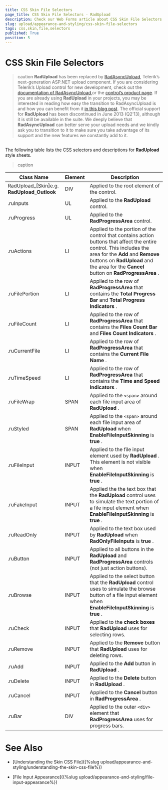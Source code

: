 ```yaml
---
title: CSS Skin File Selectors
page_title: CSS Skin File Selectors - RadUpload
description: Check our Web Forms article about CSS Skin File Selectors.
slug: upload/appearance-and-styling/css-skin-file-selectors
tags: css,skin,file,selectors
published: True
position: 5
---
```


# CSS Skin File Selectors



>caution  **RadUpload** has been replaced by [RadAsyncUpload](https://demos.telerik.com/aspnet-ajax/asyncupload/examples/overview/defaultcs.aspx), Telerik’s next-generation ASP.NET upload component. If you are considering Telerik’s Upload control for new development, check out the [documentation of RadAsyncUpload ](https://www.telerik.com/help/aspnet-ajax/asyncupload-overview.html) or the [control’s product page](https://www.telerik.com/products/aspnet-ajax/asyncupload.aspx). If you are already using **RadUpload** in your projects, you may be interested in reading how easy the transition to RadAsyncUpload is and how you can benefit from it [in this blog post](https://blogs.telerik.com/blogs/12-12-05/the-case-of-telerik-s-new-old-asp.net-ajax-upload-control-radasyncupload). The official support for **RadUpload** has been discontinued in June 2013 (Q2’13), although it is still be available in the suite. We deeply believe that **RadAsyncUpload** can better serve your upload needs and we kindly ask you to transition to it to make sure you take advantage of its support and the new features we constantly add to it.
>


## 

The following table lists the CSS selectors and descriptions for **RadUpload** style sheets.




>caption  

| Class Name | Element | Description |
| ------ | ------ | ------ |
|RadUpload_[Skin]e.g. **RadUpload_Outlook** |DIV|Applied to the root element of the control.|
|.ruInputs|UL|Applied to the **RadUpload** control.|
|.ruProgress|UL|Applied to the **RadProgressArea** control.|
|.ruActions|LI|Applied to the portion of the control that contains action buttons that affect the entire control. This includes the area for the **Add** and **Remove** buttons on **RadUpload** and the area for the **Cancel** button on **RadProgressArea** .|
|.ruFilePortion|LI|Applied to the row of **RadProgressArea** that contains the **Total Progress Bar** and **Total Progress Indicators** .|
|.ruFileCount|LI|Applied to the row of **RadProgressArea** that contains the **Files Count Bar** and **Files Count Indicators** .|
|.ruCurrentFile|LI|Applied to the row of **RadProgressArea** that contains the **Current File Name** .|
|.ruTimeSpeed|LI|Applied to the row of **RadProgressArea** that contains the **Time and Speed Indicators** .|
|.ruFileWrap|SPAN|Applied to the `<span>` around each file input area of **RadUpload** .|
|.ruStyled|SPAN|Applied to the `<span>` around each file input area of **RadUpload** when **EnableFileInputSkinning** is **true** .|
|.ruFileInput|INPUT|Applied to the file input element used by **RadUpload** . This element is not visible when **EnableFileInputSkinning** is **true** .|
|.ruFakeInput|INPUT|Applied the the text box that the **RadUpload** control uses to simulate the text portion of a file input element when **EnableFileInputSkinning** is **true** .|
|.ruReadOnly|INPUT|Applied to the text box used by **RadUpload** when **RadOnlyFileInputs** is **true** .|
|.ruButton|INPUT|Applied to all buttons in the **RadUpload** and **RadProgressArea** controls (not just action buttons).|
|.ruBrowse|INPUT|Applied to the select button that the **RadUpload** control uses to simulate the browse button of a file input element when **EnableFileInputSkinning** is **true** .|
|.ruCheck|INPUT|Applied to the **check boxes** that **RadUpload** uses for selecting rows.|
|.ruRemove|INPUT|Applied to the **Remove** button that **RadUpload** uses for deleting rows.|
|.ruAdd|INPUT|Applied to the **Add** button in **RadUpload** .|
|.ruDelete|INPUT|Applied to the **Delete** button in **RadUpload** .|
|.ruCancel|INPUT|Applied to the **Cancel** button in **RadProgressArea** .|
|.ruBar|DIV|Applied to the outer `<div>` element that **RadProgressArea** uses for progress bars.|

# See Also

 * [Understanding the Skin CSS File]({%slug upload/appearance-and-styling/understanding-the-skin-css-file%})

 * [File Input Appearance]({%slug upload/appearance-and-styling/file-input-appearance%})
